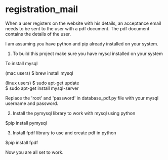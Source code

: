 # registration_mail
When a user registers on the website with his details, an acceptance email needs to be sent to the user with a pdf document. The pdf document contains the details of the user.

I am assuming you have python and pip already installed on your system.

1. To build this project make sure you have mysql installed on your system

To install mysql 

(mac users)
$ brew install mysql 

(linux users)
$ sudo apt-get update 					
$ sudo apt-get install mysql-server

Replace the 'root' and 'password' in database_pdf.py file with your mysql username and password.

2. Install the pymysql library to work with mysql using python

$pip install pymysql

3. Install fpdf library to use and create pdf in python

$pip install fpdf

Now you are all set to work.
